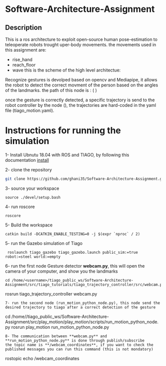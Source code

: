 # Software-Architecture-Assignment
## Description
This is a ros architecture to exploit open-source human pose-estimation to teleoperate robots trought uper-body movements. the movements used in this assignment are: 
* rise_hand
* reach_floor
* wave
this is the scheme of the high level architectue: 

Recognize gestures is devolped based on opencv and Mediapipe, it allows the robot to detect the correct movment of the person based 
on the angles of the landmarks. the path of this node is : (   )

once the gesture is correctly detected, a specific trajectory is send to the robot controller by the node (),
the trajectories are hard-coded in the yaml file (tiago_motion.yaml).

# Instructions for running the simulation
1- Install Ubnutu 18.04 with ROS and TIAGO, by following this documentation [install](http://wiki.ros.org/Robots/TIAGo/Tutorials/Installation/InstallUbuntuAndROS)

2- clone the repository
```bash
git clone https://github.com/ghani35/Software-Architecture-Assignment.git 
```
3- source your workspace 
```
source ./devel/setup.bash
```
4- run roscore
```
roscore 
```
5- Build the workspace
```
catkin build -DCATKIN_ENABLE_TESTING=0 -j $(expr `nproc` / 2)
```
5- run the Gazebo simulation of Tiago 
```
 roslaunch tiago_gazebo tiago_gazebo.launch public_sim:=true robot:=steel world:=empty
```
6- run the first node Gesture detector  **webcam.py**, this will open the camera of your computer, and show you the landmarks
```
cd /home/<username>/tiago_public_ws/Software-Architecture-Assignment/src/tiago_tutorials/tiago_trajectory_controller/src/webcam.py
```
rosrun tiago_trajectory_controller webcam.py
```
7- run the second node (run_motion_python_node.py), this node send the desired trajectory to tiago after a correct detection of the gesture
```
cd /home/<username>/tiago_public_ws/Software-Architecture-Assignment/src/play_motion/play_motion/scripts/run_motion_python_node.py
rosrun play_motion run_motion_python_node.py
```
8- The communication between **webcam.py** and **run_motion_python_node.py** is done through publish/subscribe 
the topic name is **/webcam_coordinates**, if you want to check the published messages you can run this command (this is not mondatory)
```
rostopic echo /webcam_coordinates 
```
 


